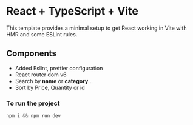 # React + TypeScript + Vite

This template provides a minimal setup to get React working in Vite with HMR and some ESLint rules.

## Components

- Added Eslint, prettier configuration
- React router dom v6
- Search by **name** or **category**...
- Sort by Price, Quantity or id



### To run the project
```js
npm i && npm run dev

```
